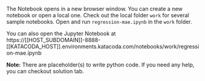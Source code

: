 The Notebook opens in a new browser window. You can create a new notebook or open a local one. Check out the local folder `work` for several sample notebooks. Open and run `regression-mae.ipynb` in the `work` folder.

You can also open the Jupyter Notebook at https://[[HOST_SUBDOMAIN]]-8888-[[KATACODA_HOST]].environments.katacoda.com/notebooks/work/regression-mae.ipynb

**Note:**
There are placeholder(s) to write python code. If you need any help, you can checkout solution tab.